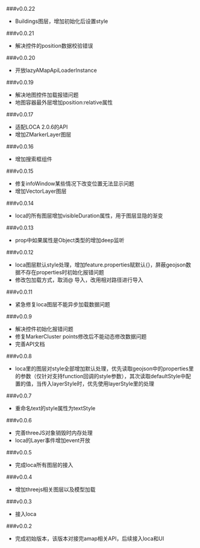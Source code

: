 ###v0.0.22
* Buildings图层，增加初始化后设置style

###v0.0.21
* 解决控件的position数据校验错误

###v0.0.20
* 开放lazyAMapApiLoaderInstance

###v0.0.19
* 解决地图控件加载报错问题
* 地图容器最外层增加position:relative属性

###v0.0.17
* 适配LOCA 2.0.6的API
* 增加ZMarkerLayer图层

###v0.0.16
* 增加搜索框组件

###v0.0.15
* 修复infoWindow某些情况下改变位置无法显示问题
* 增加VectorLayer图层

###v0.0.14
* loca的所有图层增加visibleDuration属性，用于图层显隐的渐变

###v0.0.13
* prop中如果属性是Object类型的增加deep监听

###v0.0.12
* loca图层默认style处理，增加feature.properties赋默认{}，屏蔽geojson数据不存在properties时初始化报错问题
* 修改包加载方式，取消@ 导入，改用相对路径进行导入

###v0.0.11
* 紧急修复loca图层不能异步加载数据问题

###v0.0.9
* 解决控件初始化报错问题
* 修复MarkerCluster  points修改后不能动态修改数据问题
* 完善API文档

###v0.0.8
* loca里的图层对style全部增加默认处理，优先读取geojson中的properties里的参数（仅针对支持function回调的style参数），其次读取defaultStyle中配置的值，当传入layerStyle时，优先使用layerStyle里的处理

###v0.0.7
* 重命名text的style属性为textStyle

###v0.0.6
* 完善threeJS对象销毁时内存处理
* loca的Layer事件增加event开放

###v0.0.5
* 完成loca所有图层的接入

###v0.0.4
* 增加threejs相关图层以及模型加载

###v0.0.3
* 接入loca

###v0.0.2
* 完成初始版本，该版本对接完amap相关API，后续接入loca和UI
